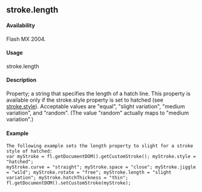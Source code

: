 ## stroke.length

#### Availability

Flash MX 2004.

#### Usage

stroke.length

#### Description

Property; a string that specifies the length of a hatch line. This property is available only if the stroke.style property is set to hatched (see [stroke.style](#_bookmark898)). Acceptable values are "equal", "slight variation", "medium variation", and "random". (The value "random" actually maps to "medium variation".)

#### Example

```
The following example sets the length property to slight for a stroke style of hatched:
var myStroke = fl.getDocumentDOM().getCustomStroke(); myStroke.style = "hatched";
myStroke.curve = "straight"; myStroke.space = "close"; myStroke.jiggle = "wild"; myStroke.rotate = "free"; myStroke.length = "slight variation"; myStroke.hatchThickness = "thin";
fl.getDocumentDOM().setCustomStroke(myStroke);

```